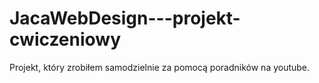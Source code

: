 # JacaWebDesign---projekt-cwiczeniowy
Projekt, który zrobiłem samodzielnie za pomocą poradników na youtube.
